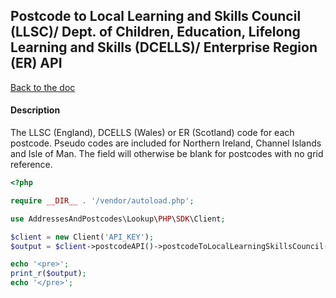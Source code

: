 ## Postcode to Local Learning and Skills Council (LLSC)/ Dept. of Children, Education, Lifelong Learning and Skills (DCELLS)/ Enterprise Region (ER) API

[Back to the doc](../README.md)

#### Description

The LLSC (England), DCELLS (Wales) or ER (Scotland) code for each postcode. Pseudo codes are included for Northern Ireland, Channel Islands and Isle of Man. The field will otherwise be blank for postcodes with no grid reference.

```php
<?php

require __DIR__ . '/vendor/autoload.php';

use AddressesAndPostcodes\Lookup\PHP\SDK\Client;

$client = new Client('API_KEY');
$output = $client->postcodeAPI()->postcodeToLocalLearningSkillsCouncil('ab101ab');

echo '<pre>';
print_r($output);
echo '</pre>';
```